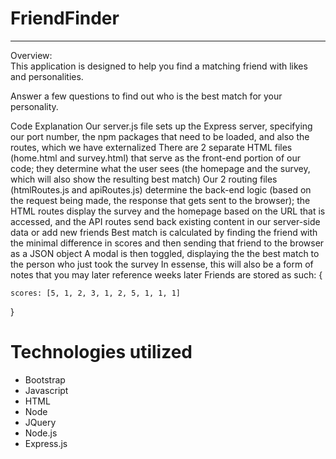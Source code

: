 # FriendFinder


<hr>

Overview: <br>
This application is designed to help you find a matching friend with likes and personalities. 

Answer a few questions to find out who is the best match for your personality.


Code Explanation
Our server.js file sets up the Express server, specifying our port number, the npm packages that need to be loaded, and also the routes, which we have externalized
There are 2 separate HTML files (home.html and survey.html) that serve as the front-end portion of our code; they determine what the user sees (the homepage and the survey, which will also show the resulting best match)
Our 2 routing files (htmlRoutes.js and apiRoutes.js) determine the back-end logic (based on the request being made, the response that gets sent to the browser); the HTML routes display the survey and the homepage based on the URL that is accessed, and the API routes send back existing content in our server-side data or add new friends
Best match is calculated by finding the friend with the minimal difference in scores and then sending that friend to the browser as a JSON object
A modal is then toggled, displaying the the best match to the person who just took the survey
In essense, this will also be a form of notes that you may later reference weeks later
Friends are stored as such:
{
	
	scores: [5, 1, 2, 3, 1, 2, 5, 1, 1, 1]
}

<h1>Technologies utilized</h1>

<ul>
	<li>Bootstrap</li>
	<li>Javascript</li>
	<li>HTML</li>
	<li>Node</li>
	<li>JQuery</li>
	<li>Node.js</li>
	<li>Express.js</li>
</ul>
